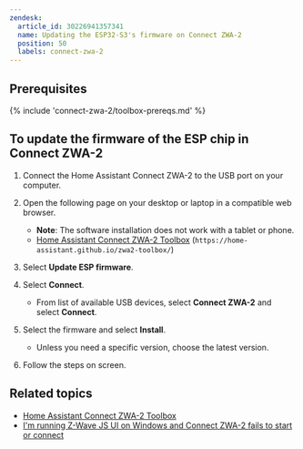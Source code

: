 ```yaml
---
zendesk:
  article_id: 30226941357341
  name: Updating the ESP32-S3's firmware on Connect ZWA-2
  position: 50
  labels: connect-zwa-2
---
```


## Prerequisites

{% include 'connect-zwa-2/toolbox-prereqs.md' %}

## To update the firmware of the ESP chip in Connect ZWA-2

1. Connect the Home Assistant Connect ZWA-2 to the USB port on your computer.
2. Open the following page on your desktop or laptop in a compatible web browser.
   - **Note**: The software installation does not work with a tablet or phone.
   - [Home Assistant Connect ZWA-2 Toolbox](https://home-assistant.github.io/zwa2-toolbox/) (`https://home-assistant.github.io/zwa2-toolbox/`)

3. Select **Update ESP firmware**.
4. Select **Connect**.
   - From list of available USB devices, select **Connect ZWA-2** and select **Connect**.
5. Select the firmware and select **Install**.
   - Unless you need a specific version, choose the latest version.
6. Follow the steps on screen.

## Related topics

- [Home Assistant Connect ZWA-2 Toolbox](https://home-assistant.github.io/zwa2-toolbox/)
- [I'm running Z-Wave JS UI on Windows and Connect ZWA-2 fails to start or connect](/hc/en-us/articles/30234641862301)